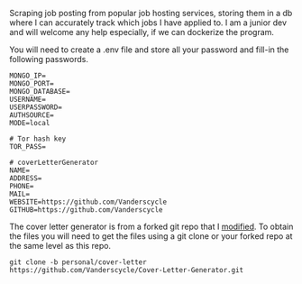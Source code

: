 Scraping job posting from popular job hosting services, storing them in a db where I can accurately track which jobs I have applied to. I am a junior dev and will welcome any help especially, if we can dockerize the program.

You will need to create a .env file and store all your password and fill-in the following passwords.
```
MONGO_IP=
MONGO_PORT=
MONGO_DATABASE=
USERNAME=
USERPASSWORD=
AUTHSOURCE=
MODE=local

# Tor hash key
TOR_PASS=

# coverLetterGenerator
NAME=
ADDRESS=
PHONE=
MAIL=
WEBSITE=https://github.com/Vanderscycle
GITHUB=https://github.com/Vanderscycle
```

The cover letter generator is from a forked git repo that I [modified](https://github.com/Vanderscycle/Cover-Letter-Generator). To obtain the files you will need to get the files using a git clone or your forked repo at the same level as this repo. 
```git
git clone -b personal/cover-letter https://github.com/Vanderscycle/Cover-Letter-Generator.git
 ```
